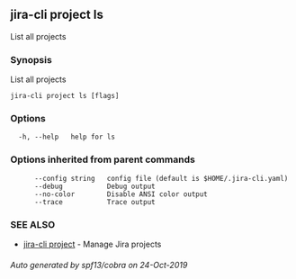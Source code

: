 ## jira-cli project ls

List all projects

### Synopsis

List all projects

```
jira-cli project ls [flags]
```

### Options

```
  -h, --help   help for ls
```

### Options inherited from parent commands

```
      --config string   config file (default is $HOME/.jira-cli.yaml)
      --debug           Debug output
      --no-color        Disable ANSI color output
      --trace           Trace output
```

### SEE ALSO

* [jira-cli project](jira-cli_project.md)	 - Manage Jira projects

###### Auto generated by spf13/cobra on 24-Oct-2019
